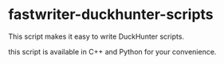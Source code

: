 # fastwriter-duckhunter-scripts
This script makes it easy to write DuckHunter scripts.

this script is available in C++ and Python for your convenience.
